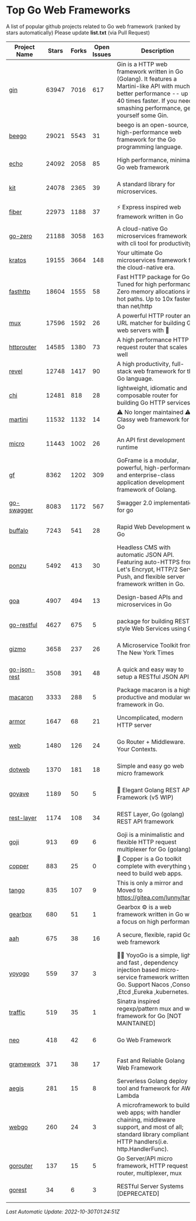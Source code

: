 # Top Go Web Frameworks
A list of popular github projects related to Go web framework (ranked by stars automatically)
Please update **list.txt** (via Pull Request)

| Project Name | Stars | Forks | Open Issues | Description | Last Commit |
| ------------ | ----- | ----- | ----------- | ----------- | ----------- |
| [gin](https://github.com/gin-gonic/gin) | 63947 | 7016 | 617 | Gin is a HTTP web framework written in Go (Golang). It features a Martini-like API with much better performance -- up to 40 times faster. If you need smashing performance, get yourself some Gin. | 2022-10-19 16:49:19 |
| [beego](https://github.com/beego/beego) | 29021 | 5543 | 31 | beego is an open-source, high-performance web framework for the Go programming language. | 2022-09-14 08:37:19 |
| [echo](https://github.com/labstack/echo) | 24092 | 2058 | 85 | High performance, minimalist Go web framework | 2022-10-29 18:54:23 |
| [kit](https://github.com/go-kit/kit) | 24078 | 2365 | 39 | A standard library for microservices. | 2022-08-26 00:50:32 |
| [fiber](https://github.com/gofiber/fiber) | 22973 | 1188 | 37 | ⚡️ Express inspired web framework written in Go | 2022-10-27 05:51:08 |
| [go-zero](https://github.com/zeromicro/go-zero) | 21188 | 3058 | 163 | A cloud-native Go microservices framework with cli tool for productivity. | 2022-10-29 14:40:56 |
| [kratos](https://github.com/go-kratos/kratos) | 19155 | 3664 | 148 | Your ultimate Go microservices framework for the cloud-native era. | 2022-10-28 12:22:14 |
| [fasthttp](https://github.com/valyala/fasthttp) | 18604 | 1555 | 58 | Fast HTTP package for Go. Tuned for high performance. Zero memory allocations in hot paths. Up to 10x faster than net/http | 2022-10-29 16:57:40 |
| [mux](https://github.com/gorilla/mux) | 17596 | 1592 | 26 | A powerful HTTP router and URL matcher for building Go web servers with 🦍 | 2022-08-17 20:49:02 |
| [httprouter](https://github.com/julienschmidt/httprouter) | 14585 | 1380 | 73 | A high performance HTTP request router that scales well | 2022-06-03 15:51:59 |
| [revel](https://github.com/revel/revel) | 12748 | 1417 | 90 | A high productivity, full-stack web framework for the Go language. | 2022-04-12 20:53:30 |
| [chi](https://github.com/go-chi/chi) | 12481 | 818 | 28 | lightweight, idiomatic and composable router for building Go HTTP services | 2022-10-27 12:03:39 |
| [martini](https://github.com/go-martini/martini) | 11532 | 1132 | 14 | ⚠️ No longer maintained ⚠️  Classy web framework for Go | 2017-01-21 21:58:54 |
| [micro](https://github.com/micro/micro) | 11443 | 1002 | 26 | An API first development runtime | 2022-10-28 09:00:53 |
| [gf](https://github.com/gogf/gf) | 8362 | 1202 | 309 | GoFrame is a modular, powerful, high-performance and enterprise-class application development framework of Golang.  | 2022-10-26 10:45:35 |
| [go-swagger](https://github.com/go-swagger/go-swagger) | 8083 | 1172 | 567 | Swagger 2.0 implementation for go | 2022-10-06 03:55:56 |
| [buffalo](https://github.com/gobuffalo/buffalo) | 7243 | 541 | 28 | Rapid Web Development w/ Go | 2022-10-27 13:03:20 |
| [ponzu](https://github.com/ponzu-cms/ponzu) | 5492 | 413 | 30 | Headless CMS with automatic JSON API. Featuring auto-HTTPS from Let's Encrypt, HTTP/2 Server Push, and flexible server framework written in Go. | 2020-01-02 00:14:32 |
| [goa](https://github.com/goadesign/goa) | 4907 | 494 | 13 | Design-based APIs and microservices in Go | 2022-10-24 16:34:59 |
| [go-restful](https://github.com/emicklei/go-restful) | 4627 | 675 | 5 | package for building REST-style Web Services using Go | 2022-10-19 15:23:02 |
| [gizmo](https://github.com/nytimes/gizmo) | 3658 | 237 | 26 | A Microservice Toolkit from The New York Times | 2021-04-30 15:27:05 |
| [go-json-rest](https://github.com/ant0ine/go-json-rest) | 3508 | 391 | 48 | A quick and easy way to setup a RESTful JSON API | 2017-09-13 04:12:08 |
| [macaron](https://github.com/go-macaron/macaron) | 3333 | 288 | 5 | Package macaron is a high productive and modular web framework in Go. | 2022-06-06 01:40:09 |
| [armor](https://github.com/labstack/armor) | 1647 | 68 | 21 | Uncomplicated, modern HTTP server | 2019-08-03 18:10:09 |
| [web](https://github.com/gocraft/web) | 1480 | 126 | 24 | Go Router + Middleware. Your Contexts. | 2019-02-07 15:06:52 |
| [dotweb](https://github.com/devfeel/dotweb) | 1370 | 181 | 18 | Simple and easy go web micro framework | 2022-08-11 09:03:59 |
| [goyave](https://github.com/go-goyave/goyave) | 1189 | 50 | 5 | 🍐 Elegant Golang REST API Framework (v5 WIP) | 2022-10-03 08:45:45 |
| [rest-layer](https://github.com/rs/rest-layer) | 1174 | 108 | 34 | REST Layer, Go (golang) REST API framework | 2021-09-30 23:58:01 |
| [goji](https://github.com/goji/goji) | 913 | 69 | 6 | Goji is a minimalistic and flexible HTTP request multiplexer for Go (golang) | 2019-01-26 23:58:29 |
| [copper](https://github.com/gocopper/copper) | 883 | 25 | 0 | 🚀‏‏‎    ‎‏‏‎‏‏‎‎‎‎‎‎Copper is a Go toolkit complete with everything you need to build web apps. | 2022-07-28 13:15:08 |
| [tango](https://github.com/lunny/tango) | 835 | 107 | 9 | This is only a mirror and Moved to https://gitea.com/lunny/tango | 2019-05-17 03:31:10 |
| [gearbox](https://github.com/gogearbox/gearbox) | 680 | 51 | 1 | Gearbox :gear: is a web framework written in Go with a focus on high performance | 2022-09-21 00:20:37 |
| [aah](https://github.com/go-aah/aah) | 675 | 38 | 16 | A secure, flexible, rapid Go web framework | 2020-09-02 02:31:20 |
| [yoyogo](https://github.com/yoyofx/yoyogo) | 559 | 37 | 3 | 🦄🌈 YoyoGo is a simple, light and fast , dependency injection based micro-service framework written in Go. Support Nacos ,Consoul ,Etcd ,Eureka ,kubernetes. | 2022-09-23 09:31:30 |
| [traffic](https://github.com/gravityblast/traffic) | 519 | 35 | 1 | Sinatra inspired regexp/pattern mux and web framework for Go [NOT MAINTAINED] | 2015-11-26 21:31:07 |
| [neo](https://github.com/ivpusic/neo) | 418 | 42 | 6 | Go Web Framework | 2017-08-14 23:54:31 |
| [gramework](https://github.com/gramework/gramework) | 371 | 38 | 17 | Fast and Reliable Golang Web Framework | 2022-10-02 18:08:25 |
| [aegis](https://github.com/tmaiaroto/aegis) | 281 | 15 | 8 | Serverless Golang deploy tool and framework for AWS Lambda | 2019-07-28 17:59:41 |
| [webgo](https://github.com/bnkamalesh/webgo) | 260 | 24 | 3 | A microframework to build web apps; with handler chaining, middleware support, and most of all; standard library compliant HTTP handlers(i.e. http.HandlerFunc). | 2022-06-19 08:53:25 |
| [gorouter](https://github.com/vardius/gorouter) | 137 | 15 | 5 | Go Server/API micro framework, HTTP request router, multiplexer, mux | 2022-10-28 23:16:55 |
| [gorest](https://github.com/tideland/gorest) | 34 | 6 | 3 | RESTful Server Systems [DEPRECATED] | 2017-11-10 13:00:37 |

*Last Automatic Update: 2022-10-30T01:24:51Z*